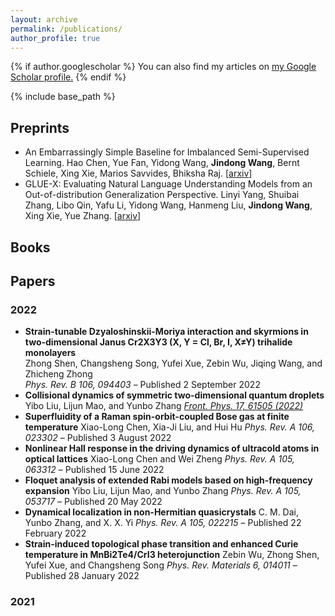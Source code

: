 ```yaml
---
layout: archive
permalink: /publications/
author_profile: true
---
```


{% if author.googlescholar %}
  You can also find my articles on <u><a href="{{author.googlescholar}}">my Google Scholar profile</a>.</u>
{% endif %}

{% include base_path %}

## Preprints

- An Embarrassingly Simple Baseline for Imbalanced Semi-Supervised Learning. Hao Chen, Yue Fan, Yidong Wang, **Jindong Wang**, Bernt Schiele, Xing Xie, Marios Savvides, Bhiksha Raj. [[arxiv](https://arxiv.org/abs/2211.11086)] 
- GLUE-X: Evaluating Natural Language Understanding Models from an Out-of-distribution Generalization Perspective. Linyi Yang, Shuibai Zhang, Libo Qin, Yafu Li, Yidong Wang, Hanmeng Liu, **Jindong Wang**, Xing Xie, Yue Zhang. [[arxiv](https://arxiv.org/abs/2211.08073)]

## Books

## Papers
### 2022
- **Strain-tunable Dzyaloshinskii-Moriya interaction and skyrmions in two-dimensional Janus Cr2X3Y3 (X, Y = Cl, Br, I, X≠Y) trihalide monolayers**<br> 
  Zhong Shen, Changsheng Song, Yufei Xue, Zebin Wu, Jiqing Wang, and Zhicheng Zhong<br>
  _Phys. Rev. B 106, 094403_ – Published 2 September 2022
- **Collisional dynamics of symmetric two-dimensional quantum droplets** 
  Yibo Liu, Lijun Mao, and Yunbo Zhang
  [_Front. Phys. 17, 61505 (2022)_](https://doi.org/10.1007/s11467-022-1192-z)
- **Superfluidity of a Raman spin-orbit-coupled Bose gas at finite temperature** 
  Xiao-Long Chen, Xia-Ji Liu, and Hui Hu
  _Phys. Rev. A 106, 023302_ – Published 3 August 2022 
- **Nonlinear Hall response in the driving dynamics of ultracold atoms in optical lattices** 
  Xiao-Long Chen and Wei Zheng
  _Phys. Rev. A 105, 063312_ – Published 15 June 2022 
- **Floquet analysis of extended Rabi models based on high-frequency expansion** 
  Yibo Liu, Lijun Mao, and Yunbo Zhang
  _Phys. Rev. A 105, 053717_ – Published 20 May 2022 
- **Dynamical localization in non-Hermitian quasicrystals** 
  C. M. Dai, Yunbo Zhang, and X. X. Yi 
  _Phys. Rev. A 105, 022215_ – Published 22 February 2022
- **Strain-induced topological phase transition and enhanced Curie temperature in MnBi2Te4/CrI3 heterojunction** 
  Zebin Wu, Zhong Shen, Yufei Xue, and Changsheng Song
  _Phys. Rev. Materials 6, 014011_ – Published 28 January 2022
  
### 2021
